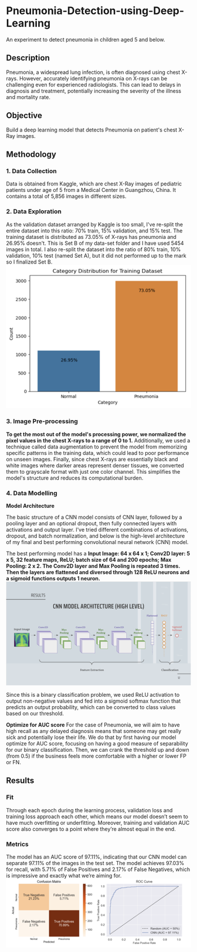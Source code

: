 # Pneumonia-Detection-using-Deep-Learning
 An experiment to detect pneumonia in children aged 5 and below.
## Description
Pneumonia, a widespread lung infection, is often diagnosed using chest X-rays. However, accurately identifying pneumonia on X-rays can be challenging even for experienced radiologists. This can lead to delays in diagnosis and treatment, potentially increasing the severity of the illness and mortality rate.

## Objective 
Build a deep learning model that detects Pneumonia on patient's chest X-Ray images.

## Methodology
### 1. Data Collection
Data is obtained from Kaggle, which are chest X-Ray images of pediatric patients under age of 5 from a Medical Center in Guangzhou, China. It contains a total of 5,856 images in different sizes.

### 2. Data Exploration
As the validation dataset arranged by Kaggle is too small, I've re-split the entire dataset into this ratio: 70% train, 15% validation, and 15% test. The training dataset is distributed as 73.05% of X-rays has pneumonia and 26.95% doesn't. This is Set B of my data-set folder and I have used 5454 images in total. I also re-split the dataset into the ratio of 80% train, 10% validation, 10% test (named Set A), but it did not performed up to the mark so I finalized Set B.
![CNN MODEL ARCHITECTURE](images/normal%20v%20pneumonia.png)

### 3. Image Pre-processing
**To get the most out of the model's processing power, we normalized the pixel values in the chest X-rays to a range of 0 to 1.** Additionally, we used a technique called data augmentation to prevent the model from memorizing specific patterns in the training data, which could lead to poor performance on unseen images. Finally, since chest X-rays are essentially black and white images where darker areas represent denser tissues, we converted them to grayscale format with just one color channel. This simplifies the model's structure and reduces its computational burden.

### 4. Data Modelling
**Model Architecture**

The basic structure of a CNN model consists of CNN layer, followed by a pooling layer and an optional dropout, then fully connected layers with activations and output layer. I've tried different combinations of activations, dropout, and batch normalization, and below is the high-level architecture of my final and best performing convolutional neural network (CNN) model. 

The best performing model has a 
**Input Image: 64 x 64 x 1;
Conv2D layer: 5 x 5, 32 feature maps, ReLU;
batch size of 64 and 200 epochs;
Max Pooling: 2 x 2.
The Conv2D layer and Max Pooling is repeated 3 times.
Then the layers are flattened and diversed through 128 ReLU neurons and a sigmoid functions outputs 1 neuron.**
![CNN MODEL ARCHITECTURE](images/cnn.png)


Since this is a binary classification problem, we used ReLU activation to output non-negative values and fed into a sigmoid softmax function that predicts an output probability, which can be converted to class values based on our threshold.

**Optimize for AUC score**
For the case of Pneumonia, we will aim to have high recall as any delayed diagnosis means that someone may get really sick and potentially lose their life. We do that by first having our model optimize for AUC score, focusing on having a good measure of separability for our binary classification. Then, we can crank the threshold up and down (from 0.5) if the business feels more comfortable with a higher or lower FP or FN.

## Results
### Fit
Through each epoch during the learning process, validation loss and training loss approach each other, which means our model doesn’t seem to have much overfitting or underfitting. Moreover, training and validation AUC score also converges to a point where they’re almost equal in the end.

### Metrics
The model has an AUC score of 97.11%, indicating that our CNN model can separate 97.11% of the images in the test set.
The model achieves 97.03% for recall, with 5.71% of False Positives and 2.17% of False Negatives, which is impressive and exactly what we’re aiming for.
![CNN MODEL ARCHITECTURE](images/ConfusionMatrix%20%26%20ROC%20Curve.png)

